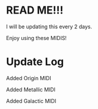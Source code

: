 # READ ME!!!
I will be updating this every 2 days.

Enjoy using these MIDIS!
# Update Log
Added Origin MIDI

Added Metallic MIDI

Added Galactic MIDI
